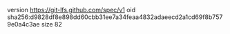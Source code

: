 version https://git-lfs.github.com/spec/v1
oid sha256:d9828df8e898dd60cbb31ee7a34feaa4832adaeecd2a1cd69f8b7579e0a4c3ae
size 82
